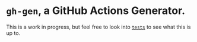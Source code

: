 # `gh-gen`, a GitHub Actions Generator.

This is a work in progress, but feel free to look into [`tests`](./tests) to see what this is up to.
